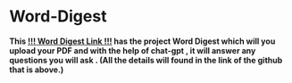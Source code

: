 # Word-Digest
**This [!!! Word Digest Link !!!](https://github.com/atlno1fan/Word-Digest) has the project Word Digest which will you upload your PDF and with the help of chat-gpt , it will answer any questions you will ask . (All the details will found in the link of the github that is above.)** 
